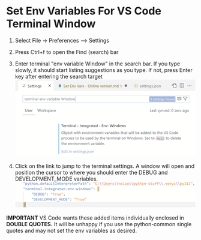 #   Set Env Variables For VS Code Terminal Window

1.  Select File -> Preferences --> Settings
1.  Press Ctrl+f to open the Find (search) bar
1.  Enter terminal "env variable Window" in the search bar. If you type slowly, it should start listing suggestions as you type. If not, press Enter key after entering the search target
![VScode Search for Terminal Windows Variables](img/VScodeSearchEnvVariables.png)

1.  Click on the link to jump to the terminal settings. A window will open and position the cursor to where you should enter the DEBUG and DEVELOPMENT_MODE variables.
![VScode: Set Terminal Variables](img/VScodeSetEnvVarsOnlineVersion.png)

**IMPORTANT** VS Code wants these added items individually enclosed in **DOUBLE QUOTES.** It will be unhappy if you use the python-common single quotes and may not set the env variables as desired.
